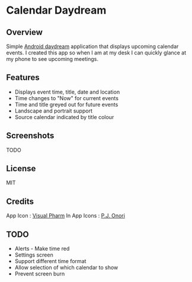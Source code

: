# Calendar Daydream

## Overview

Simple [Android daydream](http://developer.android.com/about/versions/android-4.2.html#Daydream) application that displays upcoming calendar events.  I created this app so when I am at my desk I can quickly glance at my phone to see upcoming meetings.

## Features

 * Displays event time, title, date and location
 * Time changes to "Now" for current events
 * Time and title greyed out for future events
 * Landscape and portrait support
 * Source calendar indicated by title colour

## Screenshots

TODO

## License

MIT

## Credits

App Icon : [Visual Pharm](http://www.visualpharm.com/)
In App Icons : [P.J. Onori](http://somerandomdude.com/work/open-iconic/)

## TODO

 * Alerts - Make time red
 * Settings screen
 * Support different time format
 * Allow selection of which calendar to show
 * Prevent screen burn
